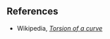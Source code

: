 

## References

* Wikipedia, _[Torsion of a curve](https://en.wikipedia.org/wiki/Torsion_of_a_curve)_

